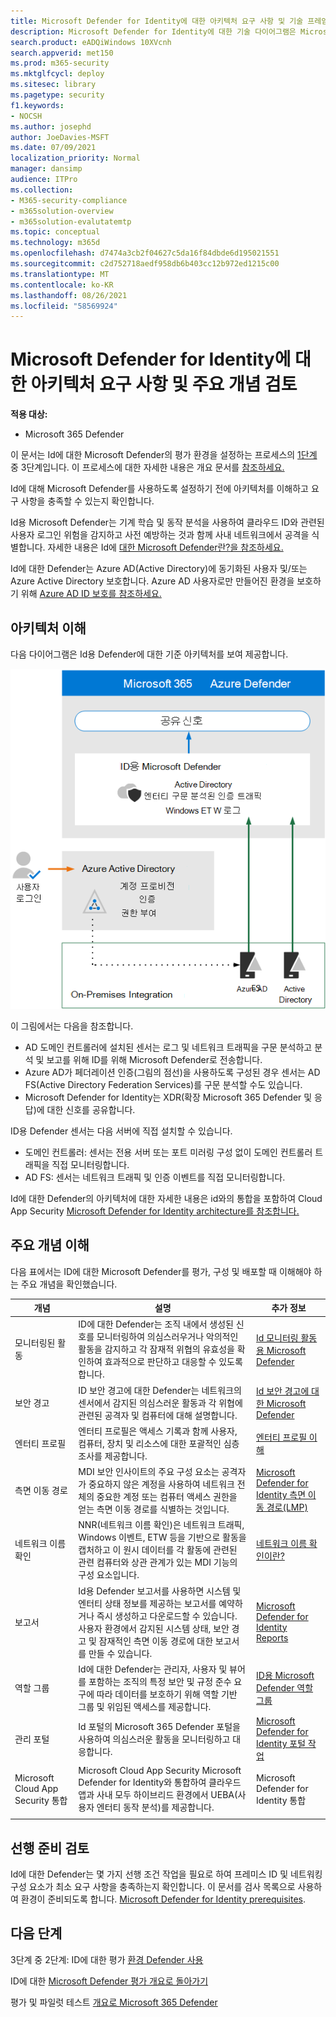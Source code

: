 ```yaml
---
title: Microsoft Defender for Identity에 대한 아키텍처 요구 사항 및 기술 프레임워크 검토
description: Microsoft Defender for Identity에 대한 기술 다이어그램은 Microsoft 365 Defender 랩 또는 파일럿 환경을 구축하기 전에 Microsoft 365 ID를 이해하는 데 도움이 됩니다.
search.product: eADQiWindows 10XVcnh
search.appverid: met150
ms.prod: m365-security
ms.mktglfcycl: deploy
ms.sitesec: library
ms.pagetype: security
f1.keywords:
- NOCSH
ms.author: josephd
author: JoeDavies-MSFT
ms.date: 07/09/2021
localization_priority: Normal
manager: dansimp
audience: ITPro
ms.collection:
- M365-security-compliance
- m365solution-overview
- m365solution-evalutatemtp
ms.topic: conceptual
ms.technology: m365d
ms.openlocfilehash: d7474a3cb2f04627c5da16f84dbde6d195021551
ms.sourcegitcommit: c2d752718aedf958db6b403cc12b972ed1215c00
ms.translationtype: MT
ms.contentlocale: ko-KR
ms.lasthandoff: 08/26/2021
ms.locfileid: "58569924"
---
```

# <a name="review-architecture-requirements-and-key-concepts-for-microsoft-defender-for-identity"></a>Microsoft Defender for Identity에 대한 아키텍처 요구 사항 및 주요 개념 검토


**적용 대상:**
- Microsoft 365 Defender

이 문서는 Id에 대한 Microsoft Defender의 평가 환경을 설정하는 프로세스의 [1단계](eval-defender-identity-overview.md) 중 3단계입니다. 이 프로세스에 대한 자세한 내용은 개요 문서를 [참조하세요.](eval-defender-identity-overview.md)

Id에 대해 Microsoft Defender를 사용하도록 설정하기 전에 아키텍처를 이해하고 요구 사항을 충족할 수 있는지 확인합니다.

Id용 Microsoft Defender는 기계 학습 및 동작 분석을 사용하여 클라우드 ID와 관련된 사용자 로그인 위험을 감지하고 사전 예방하는 것과 함께 사내 네트워크에서 공격을 식별합니다. 자세한 내용은 Id에 [대한 Microsoft Defender란?을 참조하세요.](/defender-for-identity/what-is)

Id에 대한 Defender는 Azure AD(Active Directory)에 동기화된 사용자 및/또는 Azure Active Directory 보호합니다. Azure AD 사용자로만 만들어진 환경을 보호하기 위해 [Azure AD ID 보호를 참조하세요.](/azure/active-directory/identity-protection/overview-identity-protection)

## <a name="understand-the-architecture"></a>아키텍처 이해

다음 다이어그램은 Id용 Defender에 대한 기준 아키텍처를 보여 제공합니다. 

![Id용 Microsoft Defender의 아키텍처입니다.](../../media/defender/m365-defender-identity-architecture.png)

이 그림에서는 다음을 참조합니다.
- AD 도메인 컨트롤러에 설치된 센서는 로그 및 네트워크 트래픽을 구문 분석하고 분석 및 보고를 위해 ID를 위해 Microsoft Defender로 전송합니다.
-  Azure AD가 페더레이션 인증(그림의 점선)을 사용하도록 구성된 경우 센서는 AD FS(Active Directory Federation Services)를 구문 분석할 수도 있습니다. 
- Microsoft Defender for Identity는 XDR(확장 Microsoft 365 Defender 및 응답)에 대한 신호를 공유합니다.


ID용 Defender 센서는 다음 서버에 직접 설치할 수 있습니다.

- 도메인 컨트롤러: 센서는 전용 서버 또는 포트 미러링 구성 없이 도메인 컨트롤러 트래픽을 직접 모니터링합니다.
- AD FS: 센서는 네트워크 트래픽 및 인증 이벤트를 직접 모니터링합니다.

Id에 대한 Defender의 아키텍처에 대한 자세한 내용은 id와의 통합을 포함하여 Cloud App Security [Microsoft Defender for Identity architecture를 참조합니다.](/defender-for-identity/architecture)


## <a name="understand-key-concepts"></a>주요 개념 이해

다음 표에서는 ID에 대한 Microsoft Defender를 평가, 구성 및 배포할 때 이해해야 하는 주요 개념을 확인했습니다.


|개념  |설명 |추가 정보  |
|---------|---------|---------|
| 모니터링된 활동 | ID에 대한 Defender는 조직 내에서 생성된 신호를 모니터링하여 의심스러우거나 악의적인 활동을 감지하고 각 잠재적 위협의 유효성을 확인하여 효과적으로 판단하고 대응할 수 있도록 합니다.  |  [Id 모니터링 활동용 Microsoft Defender](/defender-for-identity/monitored-activities)       |
| 보안 경고    | ID 보안 경고에 대한 Defender는 네트워크의 센서에서 감지된 의심스러운 활동과 각 위협에 관련된 공격자 및 컴퓨터에 대해 설명합니다.   | [Id 보안 경고에 대한 Microsoft Defender](/defender-for-identity/suspicious-activity-guide?tabs=external)    |
| 엔터티 프로필    | 엔터티 프로필은 액세스 기록과 함께 사용자, 컴퓨터, 장치 및 리소스에 대한 포괄적인 심층 조사를 제공합니다.   | [엔터티 프로필 이해](/defender-for-identity/entity-profiles)  |
| 측면 이동 경로    | MDI 보안 인사이트의 주요 구성 요소는 공격자가 중요하지 않은 계정을 사용하여 네트워크 전체의 중요한 계정 또는 컴퓨터 액세스 권한을 얻는 측면 이동 경로를 식별하는 것입니다.  | [Microsoft Defender for Identity 측면 이동 경로(LMP)](/defender-for-identity/use-case-lateral-movement-path)  |
| 네트워크 이름 확인    |  NNR(네트워크 이름 확인)은 네트워크 트래픽, Windows 이벤트, ETW 등을 기반으로 활동을 캡처하고 이 원시 데이터를 각 활동에 관련된 관련 컴퓨터와 상관 관계가 있는 MDI 기능의 구성 요소입니다.       | [네트워크 이름 확인이란?](/defender-for-identity/nnr-policy)      |
| 보고서    | Id용 Defender 보고서를 사용하면 시스템 및 엔터티 상태 정보를 제공하는 보고서를 예약하거나 즉시 생성하고 다운로드할 수 있습니다.  사용자 환경에서 감지된 시스템 상태, 보안 경고 및 잠재적인 측면 이동 경로에 대한 보고서를 만들 수 있습니다.   | [Microsoft Defender for Identity Reports ](/defender-for-identity/reports)       |
| 역할 그룹    | Id에 대한 Defender는 관리자, 사용자 및 뷰어를 포함하는 조직의 특정 보안 및 규정 준수 요구에 따라 데이터를 보호하기 위해 역할 기반 그룹 및 위임된 액세스를 제공합니다.        |  [ID용 Microsoft Defender 역할 그룹](/defender-for-identity/role-groups)       |
| 관리 포털    |  Id 포털의 Microsoft 365 Defender 포털을 사용하여 의심스러운 활동을 모니터링하고 대응합니다.      | [Microsoft Defender for Identity 포털 작업](/defender-for-identity/workspace-portal)        |
| Microsoft Cloud App Security 통합   | Microsoft Cloud App Security Microsoft Defender for Identity와 통합하여 클라우드 앱과 사내 모두 하이브리드 환경에서 UEBA(사용자 엔터티 동작 분석)를 제공합니다.   | Microsoft Defender for Identity 통합  |
| | | |


## <a name="review-prerequisites"></a>선행 준비 검토

Id에 대한 Defender는 몇 가지 선행 조건 작업을 필요로 하여 프레미스 ID 및 네트워킹 구성 요소가 최소 요구 사항을 충족하는지 확인합니다. 이 문서를 검사 목록으로 사용하여 환경이 준비되도록 합니다. [Microsoft Defender for Identity prerequisites](/defender-for-identity/prerequisites).


## <a name="next-steps"></a>다음 단계

3단계 중 2단계: ID에 대한 평가 [환경 Defender 사용](eval-defender-identity-enable-eval.md)

ID에 대한 [Microsoft Defender 평가 개요로 돌아가기](eval-defender-identity-overview.md)

평가 및 파일럿 테스트 [개요로 Microsoft 365 Defender](eval-overview.md) 